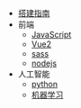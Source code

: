 <!-- 顶部导航栏配置页面 -->

* [搭建指南](guide)
* 前端
    * [JavaScript](FrontEnd/javascript.md)
    * [Vue2](FrontEnd/Vue.md)
    * [sass](FrontEnd/sass.md)
    * [nodejs](FrontEnd/nodejs.md)
* 人工智能
    * [python](MachineLearning/python.md)
    * [机器学习](MachineLearning/ML.md)

